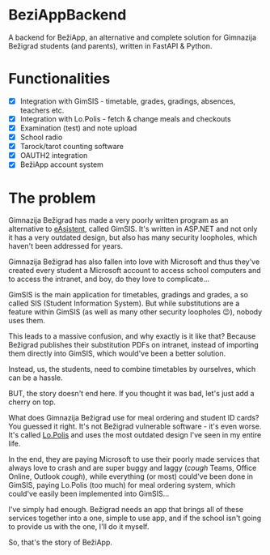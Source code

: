 <!-- bump6 -->

# BeziAppBackend
A backend for BežiApp, an alternative and complete solution for Gimnazija Bežigrad students (and parents), written in FastAPI & Python.

# Functionalities
- [x] Integration with GimSIS - timetable, grades, gradings, absences, teachers etc.
- [x] Integration with Lo.Polis - fetch & change meals and checkouts
- [x] Examination (test) and note upload
- [x] School radio
- [x] Tarock/tarot counting software
- [x] OAUTH2 integration
- [x] BežiApp account system

# The problem
Gimnazija Bežigrad has made a very poorly written program as an alternative to [eAsistent](https://easistent.com), called GimSIS.
It's written in ASP.NET and not only it has a very outdated design, but also has many security loopholes, which haven't been addressed for years.

Gimnazija Bežigrad has also fallen into love with Microsoft and thus they've created every student a Microsoft account to access school computers
and to access the intranet, and boy, do they love to complicate...

GimSIS is the main application for timetables, gradings and grades, a so called SIS (Student Information System).
But while substitutions are a feature within GimSIS (as well as many other security loopholes :wink:), nobody uses them.

This leads to a massive confusion, and why exactly is it like that? Because Bežigrad publishes their substitution PDFs on intranet, instead of
importing them directly into GimSIS, which would've been a better solution.

Instead, us, the students, need to combine timetables by ourselves, which can be a hassle.

BUT, the story doesn't end here. If you thought it was bad, let's just add a cherry on top.

What does Gimnazija Bežigrad use for meal ordering and student ID cards? You guessed it right. It's not Bežigrad vulnerable software - it's even worse.
It's called [Lo.Polis](https://lopolis.si) and uses the most outdated design I've seen in my entire life.

In the end, they are paying Microsoft to use their poorly made services that always love to crash and are super buggy and laggy
(*cough* Teams, Office Online, Outlook *cough*), while everything (or most) could've been done in GimSIS,
paying Lo.Polis (too much) for meal ordering system, which could've easily been implemented into GimSIS...

I've simply had enough. Bežigrad needs an app that brings all of these services together into a one, simple to use app, and if the school isn't
going to provide us with the one, I'll do it myself.

So, that's the story of BežiApp.
